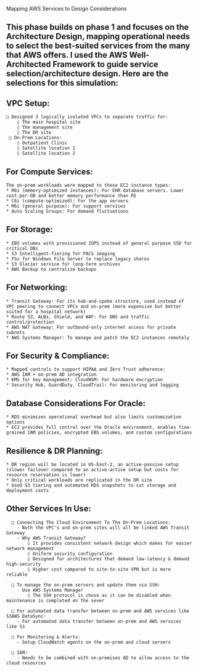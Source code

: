 Mapping AWS Services to Design Considerations
 
## This phase builds on phase 1 and focuses on the Architecture Design, mapping operational needs to select the best-suited services from the many that AWS offers. I used the AWS Well-Architected Framework to guide service selection/architecture design. Here are the selections for this simulation:

## VPC Setup:
 	□ Designed 3 logically isolated VPCs to separate traffic for:
		◊ The main hospital site 
		◊ The management site
		◊ The DR site
	 □ On-Prem Locations:
	  	◊ Outpatient Clinic
	  	◊ Satellite location 1
		◊ Satellite location 2

 
## For Compute Services:
	The on-prem workloads were mapped to these EC2 instance types:
	* R6i (memory-optimized instances): For EHR database servers. Lower cost-per-GB and better memory performance than R5
	* C6i (compute-optimized): For the app servers
	* M6i (general purpose): For support services
	* Auto Scaling Groups: For demand fluctuations
 
## For Storage:
	* EBS volumes with provisioned IOPS instead of general purpose SSD for critical DBs
	* S3 Intelligent-Tiering for PACS imaging
	* FSx for Windows File Server to replace legacy shares
	* S3 Glacier service for long-term archives
	* AWS Backup to centralize backups
 
## For Networking:
	* Transit Gateway: For its hub-and-spoke structure, used instead of VPC peering to connect VPCs and on-prem (more expensive but better suited for a hospital network)
	* Route 53, ALBs, Shield, and WAF: For DNS and traffic control/protection
	* AWS NAT Gateway: For outbound-only internet access for private subnets
	* AWS Systems Manager: To manage and patch the EC2 instances remotely

 
## For Security & Compliance:
	* Mapped controls to support HIPAA and Zero Trust adherence:
	* AWS IAM + on-prem AD integration
	* KMS for key management: CloudHSM: For hardware encryption
	* Security Hub, GuardDuty, CloudTrail: For monitoring and logging
 
## Database Considerations For Oracle:
	* RDS minimizes operational overhead but also limits customization options
	* EC2 provides full control over the Oracle environment, enables fine-grained IAM policies, encrypted EBS volumes, and custom configurations
 
## Resilience & DR Planning:
	* DR region will be located in US-East-2, an active-passive setup (slower failover compared to an active-active setup but costs for resource reservation is lower)
	* Only critical workloads are replicated in the DR site
	* Used S3 tiering and automated RDS snapshots to cut storage and deployment costs


## Other Services In Use:
 	  □ Connecting The Cloud Environment To The On-Prem Locations:
	  	- Both the VPC's and on-prem sites will all be linked AWS Transit Gateway
	  	- Why AWS Transit Gateway?
	   		◊ It provides consistent network design which makes for easier network management
	    	◊ Uniform security configuration
	    	◊ Designed for architectures that demand low-latency & demand high-security
	    	◊ Higher cost compared to site-to-site VPN but is more reliable

	  □ To manage the on-prem servers and update them via SSH:
	  	- Use AWS Systems Manager
         	◊ The SSH protocol is chose as it can be disabled when maintenance is completed on the sever

 	  □ For automated data transfer between on-prem and AWS services like S3AWS DataSync:
	  	- For automated data transfer between on-prem and AWS services like S3
			
	  □ For Monitoring & Alerts:
	  	- Setup CloudWatch agents on the on-prem and cloud servers
					
	  □ IAM:
	  	- Needs to be combined with on-premises AD to allow access to the cloud resources
			
